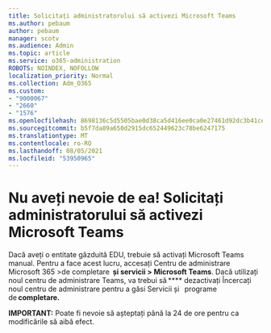 ```yaml
---
title: Solicitați administratorului să activezi Microsoft Teams
ms.author: pebaum
author: pebaum
manager: scotv
ms.audience: Admin
ms.topic: article
ms.service: o365-administration
ROBOTS: NOINDEX, NOFOLLOW
localization_priority: Normal
ms.collection: Adm_O365
ms.custom:
- "9000067"
- "2660"
- "1576"
ms.openlocfilehash: 8698136c5d5505bae0d38ca5d416ee0ca0e27461d92dc3b41ce029cb383abfb8
ms.sourcegitcommit: b5f7da89a650d2915dc652449623c78be6247175
ms.translationtype: MT
ms.contentlocale: ro-RO
ms.lasthandoff: 08/05/2021
ms.locfileid: "53950965"
---
```

# <a name="youre-missing-out-ask-your-admin-to-enable-microsoft-teams"></a>Nu aveți nevoie de ea! Solicitați administratorului să activezi Microsoft Teams

Dacă aveți o entitate găzduită EDU, trebuie să activați Microsoft Teams manual. Pentru a face acest lucru, accesați Centru de administrare Microsoft 365 >de completare  **și servicii > Microsoft Teams**. Dacă utilizați noul centru de administrare Teams, va trebui să **** dezactivați Încercați noul centru de administrare pentru a găsi Servicii și   programe de **completare.** 

**IMPORTANT:** Poate fi nevoie să așteptați până la 24 de ore pentru ca modificările să aibă efect.
